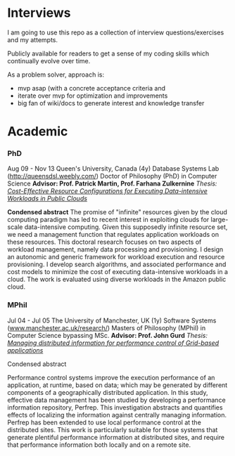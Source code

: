 # Interviews

I am going to use this repo as a collection of interview questions/exercises and my attempts.

Publicly available for readers to get a sense of my coding skills which continually evolve over time.

As a problem solver, approach is:
- mvp asap (with a concrete acceptance criteria and 
- iterate over mvp for optimization and improvements
- big fan of wiki/docs to generate interest and knowledge transfer

# Academic
### PhD
Aug 09 - Nov 13	Queen's University, Canada
(4y)	Database Systems Lab	(http://queensdsl.weebly.com/)
Doctor of Philosophy (PhD) in Computer Science
**Advisor: Prof. Patrick Martin, Prof. Farhana Zulkernine**
*Thesis: [Cost-Effective Resource Configurations for Executing Data-intensive Workloads in Public Clouds](https://qspace.library.queensu.ca/handle/1974/8497?show=full)*

**Condensed abstract**
The promise of "infinite" resources given by the cloud computing paradigm has led to recent interest in exploiting clouds for large-scale data-intensive computing. Given this supposedly infinite resource set, we need a management function that regulates application workloads on these resources. This doctoral research focuses on two aspects of workload management, namely data processing and provisioning. I design an autonomic and generic framework for workload execution and resource provisioning. I develop search algorithms, and associated performance and cost models to minimize the cost of executing data-intensive workloads in a cloud. The work is evaluated using diverse workloads in the Amazon public cloud.

### MPhil
Jul 04 - Jul 05	The University of Manchester, UK
(1y)	Software Systems	(www.manchester.ac.uk/research/) 
	Masters of Philosophy (MPhil) in Computer Science bypassing MSc.
**Advisor: Prof. John Gurd**
*Thesis: [Managing distributed information for performance control of Grid-based applications](mian_05_grid-based_applications_mphil_thesis.pdf)* 

Condensed abstract

Performance control systems improve the execution performance of an application, at runtime, based on data; which may be generated by different components of a geographically distributed application. In this study, effective data management has been studied by developing a performance information repository, Perfrep. This investigation abstracts and quantifies effects of localizing the information against centrally managing information. Perfrep has been extended to use local performance control at the distributed sites. This work is particularly suitable for those systems that generate plentiful performance information at distributed sites, and require that performance information both locally and on a remote site.
